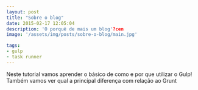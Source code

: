 ```yaml
---
layout: post
title: "Sobre o blog"
date: 2015-02-17 12:05:04
description: 'O porquê de mais um blog'?cen
image: '/assets/img/posts/sobre-o-blog/main.jpg'

tags: 
- gulp 
- task runner
---
```

Neste tutorial vamos aprender o básico de como e por que utilizar o Gulp! Também
vamos ver qual a principal diferença com relação ao Grunt